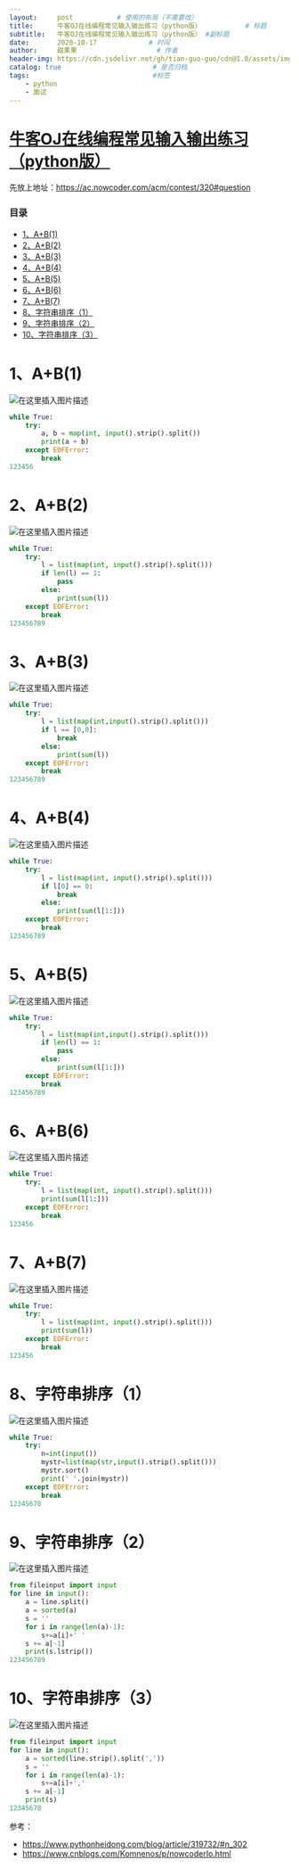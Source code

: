```yaml
---
layout:     post           # 使用的布局（不需要改）
title:      牛客OJ在线编程常见输入输出练习（python版）           # 标题 
subtitle:   牛客OJ在线编程常见输入输出练习（python版） #副标题
date:       2020-10-17             # 时间
author:     甜果果                    # 作者
header-img: https://cdn.jsdelivr.net/gh/tian-guo-guo/cdn@1.0/assets/img/home-bg-art.jpg    #背景图片
catalog: true                       # 是否归档
tags:                               #标签
    - python
    - 面试
---
```


# [牛客OJ在线编程常见输入输出练习（python版）](https://blog.csdn.net/qq_41023125/article/details/105748780)

先放上地址：https://ac.nowcoder.com/acm/contest/320#question

### 目录

-   [1、A+B(1)](https://blog.csdn.net/qq_41023125/article/details/105748780#1AB1_2)
-   [2、A+B(2)](https://blog.csdn.net/qq_41023125/article/details/105748780#2AB2_12)
-   [3、A+B(3)](https://blog.csdn.net/qq_41023125/article/details/105748780#3AB3_26)
-   [4、A+B(4)](https://blog.csdn.net/qq_41023125/article/details/105748780#4AB4_39)
-   [5、A+B(5)](https://blog.csdn.net/qq_41023125/article/details/105748780#5AB5_53)
-   [6、A+B(6)](https://blog.csdn.net/qq_41023125/article/details/105748780#6AB6_66)
-   [7、A+B(7)](https://blog.csdn.net/qq_41023125/article/details/105748780#7AB7_76)
-   [8、字符串排序（1）](https://blog.csdn.net/qq_41023125/article/details/105748780#81_86)
-   [9、字符串排序（2）](https://blog.csdn.net/qq_41023125/article/details/105748780#92_99)
-   [10、字符串排序（3）](https://blog.csdn.net/qq_41023125/article/details/105748780#103_113)



# 1、A+B(1)

![在这里插入图片描述](https://img-blog.csdnimg.cn/20200425141105812.png?x-oss-process=image/watermark,type_ZmFuZ3poZW5naGVpdGk,shadow_10,text_aHR0cHM6Ly9ibG9nLmNzZG4ubmV0L3FxXzQxMDIzMTI1,size_16,color_FFFFFF,t_70)

```python
while True:
    try:
        a, b = map(int, input().strip().split())
        print(a + b)
    except EOFError:
        break
123456
```

# 2、A+B(2)

![在这里插入图片描述](https://img-blog.csdnimg.cn/20200425141016109.png?x-oss-process=image/watermark,type_ZmFuZ3poZW5naGVpdGk,shadow_10,text_aHR0cHM6Ly9ibG9nLmNzZG4ubmV0L3FxXzQxMDIzMTI1,size_16,color_FFFFFF,t_70)

```python
while True:
    try:
        l = list(map(int, input().strip().split()))
        if len(l) == 1:
            pass
        else:
            print(sum(l))
    except EOFError:
        break
123456789
```

# 3、A+B(3)

![在这里插入图片描述](https://img-blog.csdnimg.cn/2020042514092143.png?x-oss-process=image/watermark,type_ZmFuZ3poZW5naGVpdGk,shadow_10,text_aHR0cHM6Ly9ibG9nLmNzZG4ubmV0L3FxXzQxMDIzMTI1,size_16,color_FFFFFF,t_70)

```python
while True:
    try:
        l = list(map(int,input().strip().split()))
        if l == [0,0]:
            break
        else:
            print(sum(l))
    except EOFError:
        break
123456789
```

# 4、A+B(4)

![在这里插入图片描述](https://img-blog.csdnimg.cn/20200425140843528.png?x-oss-process=image/watermark,type_ZmFuZ3poZW5naGVpdGk,shadow_10,text_aHR0cHM6Ly9ibG9nLmNzZG4ubmV0L3FxXzQxMDIzMTI1,size_16,color_FFFFFF,t_70)

```python
while True:
    try:
        l = list(map(int, input().strip().split()))
        if l[0] == 0:
            break
        else:
            print(sum(l[1:]))
    except EOFError:
        break
123456789
```

# 5、A+B(5)

![在这里插入图片描述](https://img-blog.csdnimg.cn/20200425140753250.png?x-oss-process=image/watermark,type_ZmFuZ3poZW5naGVpdGk,shadow_10,text_aHR0cHM6Ly9ibG9nLmNzZG4ubmV0L3FxXzQxMDIzMTI1,size_16,color_FFFFFF,t_70)

```python
while True:
    try:
        l = list(map(int,input().strip().split()))
        if len(l) == 1:
            pass
        else:
            print(sum(l[1:]))
    except EOFError:
        break
123456789
```

# 6、A+B(6)

![在这里插入图片描述](https://img-blog.csdnimg.cn/20200425140703145.png?x-oss-process=image/watermark,type_ZmFuZ3poZW5naGVpdGk,shadow_10,text_aHR0cHM6Ly9ibG9nLmNzZG4ubmV0L3FxXzQxMDIzMTI1,size_16,color_FFFFFF,t_70)

```python
while True:
    try:
        l = list(map(int, input().strip().split()))
        print(sum(l[1:]))
    except EOFError:
        break
123456
```

# 7、A+B(7)

![在这里插入图片描述](https://img-blog.csdnimg.cn/20200425140533754.png?x-oss-process=image/watermark,type_ZmFuZ3poZW5naGVpdGk,shadow_10,text_aHR0cHM6Ly9ibG9nLmNzZG4ubmV0L3FxXzQxMDIzMTI1,size_16,color_FFFFFF,t_70)

```python
while True:
    try:
        l = list(map(int, input().strip().split()))
        print(sum(l))
    except EOFError:
        break
123456
```

# 8、字符串排序（1）

![在这里插入图片描述](https://img-blog.csdnimg.cn/2020042514042565.png?x-oss-process=image/watermark,type_ZmFuZ3poZW5naGVpdGk,shadow_10,text_aHR0cHM6Ly9ibG9nLmNzZG4ubmV0L3FxXzQxMDIzMTI1,size_16,color_FFFFFF,t_70)

```python
while True:
    try:
        n=int(input())
        mystr=list(map(str,input().strip().split()))
        mystr.sort()
        print(' '.join(mystr))
    except EOFError:
        break
12345678
```

# 9、字符串排序（2）

![在这里插入图片描述](https://img-blog.csdnimg.cn/20200425140248187.png?x-oss-process=image/watermark,type_ZmFuZ3poZW5naGVpdGk,shadow_10,text_aHR0cHM6Ly9ibG9nLmNzZG4ubmV0L3FxXzQxMDIzMTI1,size_16,color_FFFFFF,t_70)

```python
from fileinput import input
for line in input():
    a = line.split()
    a = sorted(a)
    s = ''
    for i in range(len(a)-1):
        s+=a[i]+' '
    s += a[-1]
    print(s.lstrip())
123456789
```

# 10、字符串排序（3）

![在这里插入图片描述](https://img-blog.csdnimg.cn/20200425140402813.png?x-oss-process=image/watermark,type_ZmFuZ3poZW5naGVpdGk,shadow_10,text_aHR0cHM6Ly9ibG9nLmNzZG4ubmV0L3FxXzQxMDIzMTI1,size_16,color_FFFFFF,t_70)

```python
from fileinput import input
for line in input():
    a = sorted(line.strip().split(','))
    s = ''
    for i in range(len(a)-1):
        s+=a[i]+','
    s += a[-1]
    print(s)
12345678
```

参考：

-   https://www.pythonheidong.com/blog/article/319732/#n_302
-   https://www.cnblogs.com/Komnenos/p/nowcoderIo.html